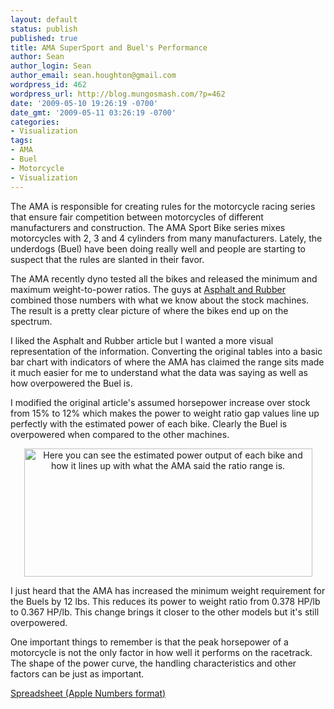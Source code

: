 ```yaml
---
layout: default
status: publish
published: true
title: AMA SuperSport and Buel's Performance
author: Sean
author_login: Sean
author_email: sean.houghton@gmail.com
wordpress_id: 462
wordpress_url: http://blog.mungosmash.com/?p=462
date: '2009-05-10 19:26:19 -0700'
date_gmt: '2009-05-11 03:26:19 -0700'
categories:
- Visualization
tags:
- AMA
- Buel
- Motorcycle
- Visualization
---
```

The AMA is responsible for creating rules for the motorcycle racing series that ensure fair competition between motorcycles of different manufacturers and construction. The AMA Sport Bike series mixes motorcycles with 2, 3 and 4 cylinders from many manufacturers. Lately, the underdogs (Buel) have been doing really well and people are starting to suspect that the rules are slanted in their favor.

The AMA recently dyno tested all the bikes and released the minimum and maximum weight-to-power ratios. The guys at <a href="http://www.asphaltandrubber.com/racing/ama-checks-powertoweight-ratio-pro-daytona-sportbikes/">Asphalt and Rubber</a> combined those numbers with what we know about the stock machines. The result is a pretty clear picture of where the bikes end up on the spectrum.

I liked the Asphalt and Rubber article but I wanted a more visual representation of the information. Converting the original tables into a basic bar chart with indicators of where the AMA has claimed the range sits made it much easier for me to understand what the data was saying as well as how overpowered the Buel is.

I modified the original article's assumed horsepower increase over stock from 15% to 12% which makes the power to weight ratio gap values line up perfectly with the estimated power of each bike. Clearly the Buel is overpowered when compared to the other machines.

<p style="text-align: center;"><a href="{{site.url_root}}/assets/data/2009/05/supersport-bikes.png"><img class="size-full wp-image-463  aligncenter" title="supersport-bikes" src="{{site.url_root}}/assets/data/2009/05/supersport-bikes.png" alt="Here you can see the estimated power output of each bike and how it lines up with what the AMA said the ratio range is." width="461" height="205" /></a>


I just heard that the AMA has increased the minimum weight requirement for the Buels by 12 lbs. This reduces its power to weight ratio from 0.378 HP/lb to 0.367 HP/lb. This change brings it closer to the other models but it's still overpowered.

One important things to remember is that the peak horsepower of a motorcycle is not the only factor in how well it performs on the racetrack. The shape of the power curve, the handling characteristics and other factors can be just as important.

<a href="{{site.url_root}}/assets/data/2009/05/superbike-worksheet.numbers">Spreadsheet (Apple Numbers format)</a>

